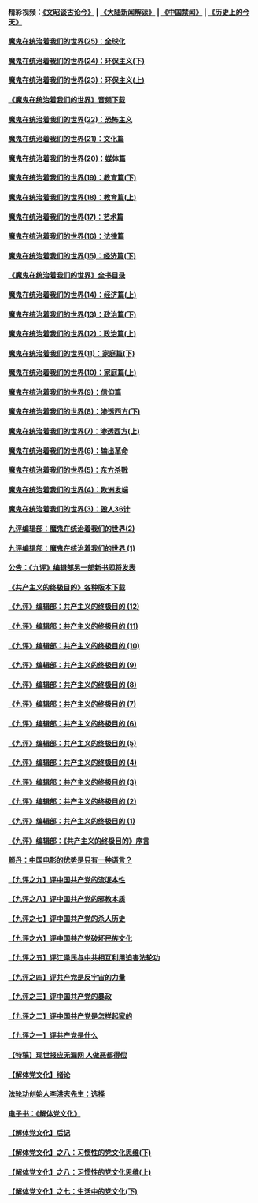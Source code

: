 #### 精彩视频：[《文昭谈古论今》](https://github.com/gfw-breaker/wenzhao/blob/master/README.md?t=11291231) | [《大陆新闻解读》](https://github.com/gfw-breaker/ntdtv-comedy/blob/master/README.md?t=11291231) | [《中国禁闻》](https://github.com/gfw-breaker/ntdtv-news/blob/master/README.md?t=11291231) | [《历史上的今天》](https://github.com/gfw-breaker/today-in-history/blob/master/README.md?t=11291231) 

#### [魔鬼在统治着我们的世界(25)：全球化](../pages/nsc422/n10788205.md?t=11291231) 

#### [魔鬼在统治着我们的世界(24)：环保主义(下)](../pages/nsc422/n10695307.md?t=11291231) 

#### [魔鬼在统治着我们的世界(23)：环保主义(上)](../pages/nsc422/n10688613.md?t=11291231) 

#### [《魔鬼在统治着我们的世界》音频下载](../pages/nsc422/n10635553.md?t=11291231) 

#### [魔鬼在统治着我们的世界(22)：恐怖主义](../pages/nsc422/n10614727.md?t=11291231) 

#### [魔鬼在统治着我们的世界(21)：文化篇](../pages/nsc422/n10597706.md?t=11291231) 

#### [魔鬼在统治着我们的世界(20)：媒体篇](../pages/nsc422/n10586579.md?t=11291231) 

#### [魔鬼在统治着我们的世界(19)：教育篇(下)](../pages/nsc422/n10564808.md?t=11291231) 

#### [魔鬼在统治着我们的世界(18)：教育篇(上)](../pages/nsc422/n10526970.md?t=11291231) 

#### [魔鬼在统治着我们的世界(17)：艺术篇](../pages/nsc422/n10499093.md?t=11291231) 

#### [魔鬼在统治着我们的世界(16)：法律篇](../pages/nsc422/n10485969.md?t=11291231) 

#### [魔鬼在统治着我们的世界(15)：经济篇(下)](../pages/nsc422/n10469975.md?t=11291231) 

#### [《魔鬼在统治着我们的世界》全书目录](../pages/nsc422/n10464261.md?t=11291231) 

#### [魔鬼在统治着我们的世界(14)：经济篇(上)](../pages/nsc422/n10457370.md?t=11291231) 

#### [魔鬼在统治着我们的世界(13)：政治篇(下)](../pages/nsc422/n10448270.md?t=11291231) 

#### [魔鬼在统治着我们的世界(12)：政治篇(上)](../pages/nsc422/n10444576.md?t=11291231) 

#### [魔鬼在统治着我们的世界(11)：家庭篇(下)](../pages/nsc422/n10440961.md?t=11291231) 

#### [魔鬼在统治着我们的世界(10)：家庭篇(上)](../pages/nsc422/n10435448.md?t=11291231) 

#### [魔鬼在统治着我们的世界(9)：信仰篇](../pages/nsc422/n10432159.md?t=11291231) 

#### [魔鬼在统治着我们的世界(8)：渗透西方(下)](../pages/nsc422/n10429603.md?t=11291231) 

#### [魔鬼在统治着我们的世界(7)：渗透西方(上)](../pages/nsc422/n10426013.md?t=11291231) 

#### [魔鬼在统治着我们的世界(6)：输出革命](../pages/nsc422/n10421536.md?t=11291231) 

#### [魔鬼在统治着我们的世界(5)：东方杀戮](../pages/nsc422/n10417707.md?t=11291231) 

#### [魔鬼在统治着我们的世界(4)：欧洲发端](../pages/nsc422/n10414890.md?t=11291231) 

#### [魔鬼在统治着我们的世界(3)：毁人36计](../pages/nsc422/n10411583.md?t=11291231) 

#### [九评编辑部：魔鬼在统治着我们的世界(2)](../pages/nsc422/n10410036.md?t=11291231) 

#### [九评编辑部：魔鬼在统治着我们的世界 (1)](../pages/nsc422/n10406825.md?t=11291231) 

#### [公告：《九评》编辑部另一部新书即将发表](../pages/nsc422/n10405104.md?t=11291231) 

#### [《共产主义的终极目的》各种版本下载](../pages/nsc422/n10022138.md?t=11291231) 

#### [《九评》编辑部：共产主义的终极目的 (12)](../pages/nsc422/n9933272.md?t=11291231) 

#### [《九评》编辑部：共产主义的终极目的 (11)](../pages/nsc422/n9924973.md?t=11291231) 

#### [《九评》编辑部：共产主义的终极目的 (10)](../pages/nsc422/n9920883.md?t=11291231) 

#### [《九评》编辑部：共产主义的终极目的 (9)](../pages/nsc422/n9916363.md?t=11291231) 

#### [《九评》编辑部：共产主义的终极目的 (8)](../pages/nsc422/n9912488.md?t=11291231) 

#### [《九评》编辑部：共产主义的终极目的 (7)](../pages/nsc422/n9901176.md?t=11291231) 

#### [《九评》编辑部：共产主义的终极目的 (6)](../pages/nsc422/n9899359.md?t=11291231) 

#### [《九评》编辑部：共产主义的终极目的 (5)](../pages/nsc422/n9893174.md?t=11291231) 

#### [《九评》编辑部：共产主义的终极目的 (4)](../pages/nsc422/n9891246.md?t=11291231) 

#### [《九评》编辑部：共产主义的终极目的 (3)](../pages/nsc422/n9879879.md?t=11291231) 

#### [《九评》编辑部：共产主义的终极目的 (2)](../pages/nsc422/n9876205.md?t=11291231) 

#### [《九评》编辑部：共产主义的终极目的 (1)](../pages/nsc422/n9865857.md?t=11291231) 

#### [《九评》编辑部：《共产主义的终极目的》序言](../pages/nsc422/n9862666.md?t=11291231) 

#### [颜丹：中国电影的优势是只有一种语言？](../pages/nsc422/n9583062.md?t=11291231) 

#### [【九评之九】评中国共产党的流氓本性](../pages/nsc422/n737542.md?t=11291231) 

#### [【九评之八】评中国共产党的邪教本质](../pages/nsc422/n735942.md?t=11291231) 

#### [【九评之七】评中国共产党的杀人历史](../pages/nsc422/n733806.md?t=11291231) 

#### [【九评之六】评中国共产党破坏民族文化](../pages/nsc422/n731667.md?t=11291231) 

#### [【九评之五】评江泽民与中共相互利用迫害法轮功](../pages/nsc422/n730058.md?t=11291231) 

#### [【九评之四】评共产党是反宇宙的力量](../pages/nsc422/n727814.md?t=11291231) 

#### [【九评之三】评中国共产党的暴政](../pages/nsc422/n725597.md?t=11291231) 

#### [【九评之二】评中国共产党是怎样起家的](../pages/nsc422/n723946.md?t=11291231) 

#### [【九评之一】评共产党是什么](../pages/nsc422/n722529.md?t=11291231) 

#### [【特稿】现世报应无漏网 人做恶都得偿](../pages/nsc422/n4215167.md?t=11291231) 

#### [【解体党文化】绪论](../pages/nsc422/n1449356.md?t=11291231) 

#### [法轮功创始人李洪志先生：选择](../pages/nsc422/n3580738.md?t=11291231) 

#### [电子书：《解体党文化》](../pages/nsc422/n1573484.md?t=11291231) 

#### [【解体党文化】后记](../pages/nsc422/n1531999.md?t=11291231) 

#### [【解体党文化】之八：习惯性的党文化思维(下)](../pages/nsc422/n1526477.md?t=11291231) 

#### [【解体党文化】之八：习惯性的党文化思维(上)](../pages/nsc422/n1520631.md?t=11291231) 

#### [【解体党文化】之七：生活中的党文化(下)](../pages/nsc422/n1513446.md?t=11291231) 

